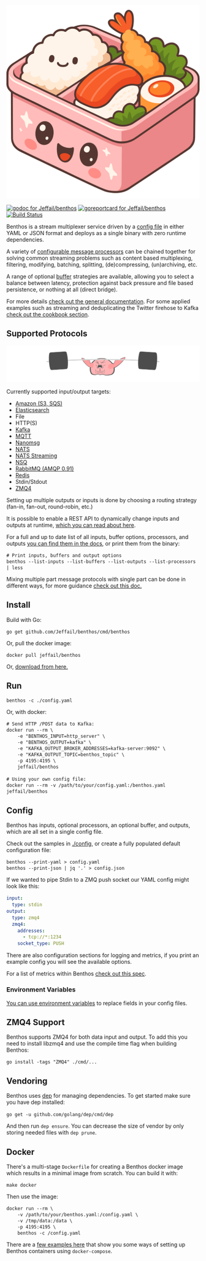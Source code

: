 ![Benthos](icon.png "Benthos")

[![godoc for Jeffail/benthos][1]][2]
[![goreportcard for Jeffail/benthos][3]][4]
[![Build Status][travis-badge]][travis-url]

Benthos is a stream multiplexer service driven by a [config file](config) in
either YAML or JSON format and deploys as a single binary with zero runtime
dependencies.

A variety of [configurable message processors][10] can be chained together for
solving common streaming problems such as content based multiplexing, filtering,
modifying, batching, splitting, (de)compressing, (un)archiving, etc.

A range of optional [buffer][12] strategies are available, allowing you to
select a balance between latency, protection against back pressure and file
based persistence, or nothing at all (direct bridge).

For more details [check out the general documentation][general-docs]. For some
applied examples such as streaming and deduplicating the Twitter firehose to
Kafka [check out the cookbook section][cookbook-docs].

## Supported Protocols

![Big Blob Benthos](resources/img/big_blob.png "Big Blob Benthos")

Currently supported input/output targets:

- [Amazon (S3, SQS)][amazons3]
- [Elasticsearch][elasticsearch]
- File
- HTTP(S)
- [Kafka][kafka]
- [MQTT][mqtt]
- [Nanomsg][nanomsg]
- [NATS][nats]
- [NATS Streaming][natsstreaming]
- [NSQ][nsq]
- [RabbitMQ (AMQP 0.91)][rabbitmq]
- [Redis][redis]
- Stdin/Stdout
- [ZMQ4][zmq]

Setting up multiple outputs or inputs is done by choosing a routing strategy
(fan-in, fan-out, round-robin, etc.)

It is possible to enable a REST API to dynamically change inputs and outputs at
runtime, [which you can read about here][11].

For a full and up to date list of all inputs, buffer options, processors, and
outputs [you can find them in the docs][7], or print them from the binary:

```
# Print inputs, buffers and output options
benthos --list-inputs --list-buffers --list-outputs --list-processors | less
```

Mixing multiple part message protocols with single part can be done in different
ways, for more guidance [check out this doc.][5]

## Install

Build with Go:

``` shell
go get github.com/Jeffail/benthos/cmd/benthos
```

Or, pull the docker image:

``` shell
docker pull jeffail/benthos
```

Or, [download from here.](https://github.com/Jeffail/benthos/releases)

## Run

``` shell
benthos -c ./config.yaml
```

Or, with docker:

``` shell
# Send HTTP /POST data to Kafka:
docker run --rm \
	-e "BENTHOS_INPUT=http_server" \
	-e "BENTHOS_OUTPUT=kafka" \
	-e "KAFKA_OUTPUT_BROKER_ADDRESSES=kafka-server:9092" \
	-e "KAFKA_OUTPUT_TOPIC=benthos_topic" \
	-p 4195:4195 \
	jeffail/benthos

# Using your own config file:
docker run --rm -v /path/to/your/config.yaml:/benthos.yaml jeffail/benthos
```

## Config

Benthos has inputs, optional processors, an optional buffer, and outputs, which
are all set in a single config file.

Check out the samples in [./config](config), or create a fully populated default
configuration file:

``` shell
benthos --print-yaml > config.yaml
benthos --print-json | jq '.' > config.json
```

If we wanted to pipe Stdin to a ZMQ push socket our YAML config might look like
this:

``` yaml
input:
  type: stdin
output:
  type: zmq4
  zmq4:
    addresses:
      - tcp://*:1234
    socket_type: PUSH
```

There are also configuration sections for logging and metrics, if you print an
example config you will see the available options.

For a list of metrics within Benthos [check out this spec][6].

### Environment Variables

[You can use environment variables][8] to replace fields in your config files.

## ZMQ4 Support

Benthos supports ZMQ4 for both data input and output. To add this you need to
install libzmq4 and use the compile time flag when building Benthos:

``` shell
go install -tags "ZMQ4" ./cmd/...
```

## Vendoring

Benthos uses [dep][dep] for managing dependencies. To get started make sure you
have dep installed:

`go get -u github.com/golang/dep/cmd/dep`

And then run `dep ensure`. You can decrease the size of vendor by only storing
needed files with `dep prune`.

## Docker

There's a multi-stage `Dockerfile` for creating a Benthos docker image which
results in a minimal image from scratch. You can build it with:

``` shell
make docker
```

Then use the image:

``` shell
docker run --rm \
	-v /path/to/your/benthos.yaml:/config.yaml \
	-v /tmp/data:/data \
	-p 4195:4195 \
	benthos -c /config.yaml
```

There are a [few examples here][9] that show you some ways of setting up Benthos
containers using `docker-compose`.

[1]: https://godoc.org/github.com/Jeffail/benthos?status.svg
[2]: https://godoc.org/github.com/Jeffail/benthos
[3]: https://goreportcard.com/badge/github.com/Jeffail/benthos
[4]: https://goreportcard.com/report/Jeffail/benthos
[5]: resources/docs/multipart.md
[6]: resources/docs/metrics.md
[7]: resources/docs
[8]: resources/docs/config_interpolation.md
[9]: resources/docker/compose_examples
[10]: resources/docs/processors
[11]: resources/docs/dynamic_inputs_and_outputs.md
[12]: resources/docs/buffers
[general-docs]: resources/docs/README.md#benthos
[cookbook-docs]: resources/docs/cookbook/README.md
[travis-badge]: https://travis-ci.org/Jeffail/benthos.svg?branch=master
[travis-url]: https://travis-ci.org/Jeffail/benthos
[dep]: https://github.com/golang/dep
[amazons3]: https://aws.amazon.com/s3/
[zmq]: http://zeromq.org/
[nanomsg]: http://nanomsg.org/
[rabbitmq]: https://www.rabbitmq.com/
[mqtt]: http://mqtt.org/
[nsq]: http://nsq.io/
[nats]: http://nats.io/
[natsstreaming]: https://nats.io/documentation/streaming/nats-streaming-intro/
[redis]: https://redis.io/
[kafka]: https://kafka.apache.org/
[elasticsearch]: https://www.elastic.co/
